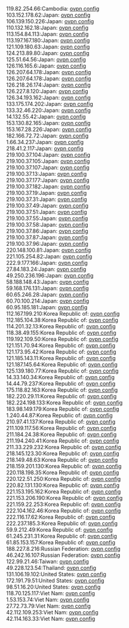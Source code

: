 119.82.254.66:Cambodia: [ovpn config](vpn/119_82_254_66.ovpn)  
103.152.178.62:Japan: [ovpn config](vpn/103_152_178_62.ovpn)  
106.139.150.226:Japan: [ovpn config](vpn/106_139_150_226.ovpn)  
110.132.162.18:Japan: [ovpn config](vpn/110_132_162_18.ovpn)  
113.154.84.113:Japan: [ovpn config](vpn/113_154_84_113.ovpn)  
113.197.167.180:Japan: [ovpn config](vpn/113_197_167_180.ovpn)  
121.109.180.63:Japan: [ovpn config](vpn/121_109_180_63.ovpn)  
124.213.89.80:Japan: [ovpn config](vpn/124_213_89_80.ovpn)  
125.51.64.56:Japan: [ovpn config](vpn/125_51_64_56.ovpn)  
126.116.165.6:Japan: [ovpn config](vpn/126_116_165_6.ovpn)  
126.207.64.178:Japan: [ovpn config](vpn/126_207_64_178.ovpn)  
126.207.64.178:Japan: [ovpn config](vpn/126_207_64_178.ovpn)  
126.218.26.174:Japan: [ovpn config](vpn/126_218_26_174.ovpn)  
126.227.8.120:Japan: [ovpn config](vpn/126_227_8_120.ovpn)  
126.34.193.162:Japan: [ovpn config](vpn/126_34_193_162.ovpn)  
133.175.174.202:Japan: [ovpn config](vpn/133_175_174_202.ovpn)  
133.32.46.220:Japan: [ovpn config](vpn/133_32_46_220.ovpn)  
14.132.55.42:Japan: [ovpn config](vpn/14_132_55_42.ovpn)  
153.130.82.165:Japan: [ovpn config](vpn/153_130_82_165.ovpn)  
153.167.28.226:Japan: [ovpn config](vpn/153_167_28_226.ovpn)  
182.166.72.72:Japan: [ovpn config](vpn/182_166_72_72.ovpn)  
1.66.34.237:Japan: [ovpn config](vpn/1_66_34_237.ovpn)  
218.41.2.117:Japan: [ovpn config](vpn/218_41_2_117.ovpn)  
219.100.37.104:Japan: [ovpn config](vpn/219_100_37_104.ovpn)  
219.100.37.105:Japan: [ovpn config](vpn/219_100_37_105.ovpn)  
219.100.37.107:Japan: [ovpn config](vpn/219_100_37_107.ovpn)  
219.100.37.13:Japan: [ovpn config](vpn/219_100_37_13.ovpn)  
219.100.37.177:Japan: [ovpn config](vpn/219_100_37_177.ovpn)  
219.100.37.182:Japan: [ovpn config](vpn/219_100_37_182.ovpn)  
219.100.37.19:Japan: [ovpn config](vpn/219_100_37_19.ovpn)  
219.100.37.31:Japan: [ovpn config](vpn/219_100_37_31.ovpn)  
219.100.37.49:Japan: [ovpn config](vpn/219_100_37_49.ovpn)  
219.100.37.51:Japan: [ovpn config](vpn/219_100_37_51.ovpn)  
219.100.37.55:Japan: [ovpn config](vpn/219_100_37_55.ovpn)  
219.100.37.58:Japan: [ovpn config](vpn/219_100_37_58.ovpn)  
219.100.37.86:Japan: [ovpn config](vpn/219_100_37_86.ovpn)  
219.100.37.87:Japan: [ovpn config](vpn/219_100_37_87.ovpn)  
219.100.37.96:Japan: [ovpn config](vpn/219_100_37_96.ovpn)  
220.148.100.81:Japan: [ovpn config](vpn/220_148_100_81.ovpn)  
221.105.254.82:Japan: [ovpn config](vpn/221_105_254_82.ovpn)  
222.9.177.166:Japan: [ovpn config](vpn/222_9_177_166.ovpn)  
27.84.183.24:Japan: [ovpn config](vpn/27_84_183_24.ovpn)  
49.250.236.196:Japan: [ovpn config](vpn/49_250_236_196.ovpn)  
58.188.148.43:Japan: [ovpn config](vpn/58_188_148_43.ovpn)  
59.168.176.131:Japan: [ovpn config](vpn/59_168_176_131.ovpn)  
60.65.246.28:Japan: [ovpn config](vpn/60_65_246_28.ovpn)  
60.70.100.214:Japan: [ovpn config](vpn/60_70_100_214.ovpn)  
60.95.185.181:Japan: [ovpn config](vpn/60_95_185_181.ovpn)  
112.167.199.210:Korea Republic of: [ovpn config](vpn/112_167_199_210.ovpn)  
112.185.104.38:Korea Republic of: [ovpn config](vpn/112_185_104_38.ovpn)  
114.201.32.13:Korea Republic of: [ovpn config](vpn/114_201_32_13.ovpn)  
118.38.49.155:Korea Republic of: [ovpn config](vpn/118_38_49_155.ovpn)  
119.192.109.50:Korea Republic of: [ovpn config](vpn/119_192_109_50.ovpn)  
121.151.70.94:Korea Republic of: [ovpn config](vpn/121_151_70_94.ovpn)  
121.173.95.42:Korea Republic of: [ovpn config](vpn/121_173_95_42.ovpn)  
121.185.143.11:Korea Republic of: [ovpn config](vpn/121_185_143_11.ovpn)  
121.187.145.64:Korea Republic of: [ovpn config](vpn/121_187_145_64.ovpn)  
125.139.180.77:Korea Republic of: [ovpn config](vpn/125_139_180_77.ovpn)  
14.33.140.34:Korea Republic of: [ovpn config](vpn/14_33_140_34.ovpn)  
14.44.79.237:Korea Republic of: [ovpn config](vpn/14_44_79_237.ovpn)  
175.118.82.163:Korea Republic of: [ovpn config](vpn/175_118_82_163.ovpn)  
182.220.29.11:Korea Republic of: [ovpn config](vpn/182_220_29_11.ovpn)  
182.224.198.133:Korea Republic of: [ovpn config](vpn/182_224_198_133.ovpn)  
183.98.149.179:Korea Republic of: [ovpn config](vpn/183_98_149_179.ovpn)  
1.240.44.87:Korea Republic of: [ovpn config](vpn/1_240_44_87.ovpn)  
210.97.41.137:Korea Republic of: [ovpn config](vpn/210_97_41_137.ovpn)  
211.109.117.56:Korea Republic of: [ovpn config](vpn/211_109_117_56.ovpn)  
211.184.24.38:Korea Republic of: [ovpn config](vpn/211_184_24_38.ovpn)  
211.194.240.41:Korea Republic of: [ovpn config](vpn/211_194_240_41.ovpn)  
211.33.229.232:Korea Republic of: [ovpn config](vpn/211_33_229_232.ovpn)  
218.145.123.30:Korea Republic of: [ovpn config](vpn/218_145_123_30.ovpn)  
218.149.48.63:Korea Republic of: [ovpn config](vpn/218_149_48_63.ovpn)  
218.159.201.130:Korea Republic of: [ovpn config](vpn/218_159_201_130.ovpn)  
220.118.198.35:Korea Republic of: [ovpn config](vpn/220_118_198_35.ovpn)  
220.122.51.250:Korea Republic of: [ovpn config](vpn/220_122_51_250.ovpn)  
220.82.131.130:Korea Republic of: [ovpn config](vpn/220_82_131_130.ovpn)  
221.153.195.162:Korea Republic of: [ovpn config](vpn/221_153_195_162.ovpn)  
221.153.206.190:Korea Republic of: [ovpn config](vpn/221_153_206_190.ovpn)  
221.159.22.253:Korea Republic of: [ovpn config](vpn/221_159_22_253.ovpn)  
222.104.162.46:Korea Republic of: [ovpn config](vpn/222_104_162_46.ovpn)  
222.116.17.62:Korea Republic of: [ovpn config](vpn/222_116_17_62.ovpn)  
222.237.185.3:Korea Republic of: [ovpn config](vpn/222_237_185_3.ovpn)  
59.9.212.49:Korea Republic of: [ovpn config](vpn/59_9_212_49.ovpn)  
61.245.231.31:Korea Republic of: [ovpn config](vpn/61_245_231_31.ovpn)  
61.85.153.157:Korea Republic of: [ovpn config](vpn/61_85_153_157.ovpn)  
188.227.8.216:Russian Federation: [ovpn config](vpn/188_227_8_216.ovpn)  
46.242.16.107:Russian Federation: [ovpn config](vpn/46_242_16_107.ovpn)  
122.99.21.46:Taiwan: [ovpn config](vpn/122_99_21_46.ovpn)  
49.228.123.54:Thailand: [ovpn config](vpn/49_228_123_54.ovpn)  
131.106.19.102:United States: [ovpn config](vpn/131_106_19_102.ovpn)  
172.191.79.51:United States: [ovpn config](vpn/172_191_79_51.ovpn)  
98.51.16.20:United States: [ovpn config](vpn/98_51_16_20.ovpn)  
118.70.125.117:Viet Nam: [ovpn config](vpn/118_70_125_117.ovpn)  
1.53.153.74:Viet Nam: [ovpn config](vpn/1_53_153_74.ovpn)  
27.72.73.79:Viet Nam: [ovpn config](vpn/27_72_73_79.ovpn)  
42.112.109.253:Viet Nam: [ovpn config](vpn/42_112_109_253.ovpn)  
42.114.163.33:Viet Nam: [ovpn config](vpn/42_114_163_33.ovpn)  
